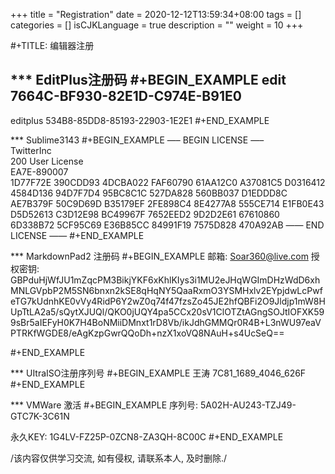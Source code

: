 +++
title = "Registration"
date = 2020-12-12T13:59:34+08:00
tags = []
categories = []
isCJKLanguage = true
description = ""
weight = 10
+++



#+TITLE: 编辑器注册

*** EditPlus注册码
#+BEGIN_EXAMPLE
  edit
  7664C-BF930-82E1D-C974E-B91E0
  -----------------------------
  editplus
  534B8-85DD8-85193-22903-1E2E1
#+END_EXAMPLE

*** Sublime3143
#+BEGIN_EXAMPLE
—– BEGIN LICENSE —–  
TwitterInc  
200 User License  
EA7E-890007  
1D77F72E 390CDD93 4DCBA022 FAF60790
61AA12C0 A37081C5 D0316412 4584D136
94D7F7D4 95BC8C1C 527DA828 560BB037
D1EDDD8C AE7B379F 50C9D69D B35179EF
2FE898C4 8E4277A8 555CE714 E1FB0E43
D5D52613 C3D12E98 BC49967F 7652EED2
9D2D2E61 67610860 6D338B72 5CF95C69
E36B85CC 84991F19 7575D828 470A92AB
—— END LICENSE ——
#+END_EXAMPLE

*** MarkdownPad2 注册码
#+BEGIN_EXAMPLE
  邮箱: Soar360@live.com
  授权密钥:
GBPduHjWfJU1mZqcPM3BikjYKF6xKhlKIys3i1MU2eJHqWGImDHzWdD6xhMNLGVpbP2M5SN6bnxn2kSE8qHqNY5QaaRxmO3YSMHxlv2EYpjdwLcPwfeTG7kUdnhKE0vVy4RidP6Y2wZ0q74f47fzsZo45JE2hfQBFi2O9Jldjp1mW8HUpTtLA2a5/sQytXJUQl/QKO0jUQY4pa5CCx20sV1ClOTZtAGngSOJtIOFXK599sBr5aIEFyH0K7H4BoNMiiDMnxt1rD8Vb/ikJdhGMMQr0R4B+L3nWU97eaVPTRKfWGDE8/eAgKzpGwrQQoDh+nzX1xoVQ8NAuH+s4UcSeQ==

#+END_EXAMPLE

*** UItraISO注册序列号
#+BEGIN_EXAMPLE
王涛
7C81_1689_4046_626F
#+END_EXAMPLE

*** VMWare 激活
#+BEGIN_EXAMPLE
序列号:
5A02H-AU243-TZJ49-GTC7K-3C61N

永久KEY:
1G4LV-FZ25P-0ZCN8-ZA3QH-8C00C
#+END_EXAMPLE

/该内容仅供学习交流, 如有侵权, 请联系本人, 及时删除./
